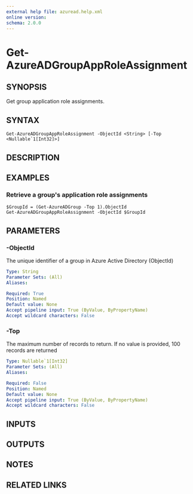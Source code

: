 ```yaml
---
external help file: azuread.help.xml
online version: 
schema: 2.0.0
---
```


# Get-AzureADGroupAppRoleAssignment

## SYNOPSIS
Get group application role assignments.

## SYNTAX

```
Get-AzureADGroupAppRoleAssignment -ObjectId <String> [-Top <Nullable`1[Int32]>]
```

## DESCRIPTION

## EXAMPLES

### Retrieve a group's application role assignments
```
$GroupId = (Get-AzureADGroup -Top 1).ObjectId
Get-AzureADGroupAppRoleAssignment -ObjectId $GroupId
```

## PARAMETERS

### -ObjectId
The unique identifier of a group in Azure Active Directory (ObjectId)

```yaml
Type: String
Parameter Sets: (All)
Aliases: 

Required: True
Position: Named
Default value: None
Accept pipeline input: True (ByValue, ByPropertyName)
Accept wildcard characters: False
```

### -Top
The maximum number of records to return.
If no value is provided, 100 records are returned

```yaml
Type: Nullable`1[Int32]
Parameter Sets: (All)
Aliases: 

Required: False
Position: Named
Default value: None
Accept pipeline input: True (ByValue, ByPropertyName)
Accept wildcard characters: False
```

## INPUTS

## OUTPUTS

## NOTES

## RELATED LINKS

